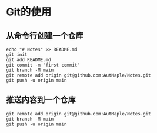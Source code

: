 # Git的使用

## 从命令行创建一个仓库

```shell
echo "# Notes" >> README.md
git init
git add README.md
git commit -m "first commit"
git branch -M main
git remote add origin git@github.com:AutMaple/Notes.git
git push -u origin main
```

## 推送内容到一个仓库

```shell
git remote add origin git@github.com:AutMaple/Notes.git
git branch -M main
git push -u origin main
```

